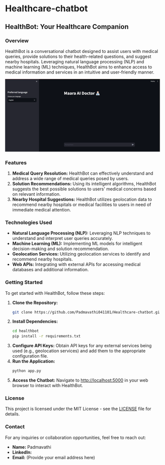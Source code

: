 # Healthcare-chatbot

## HealthBot: Your Healthcare Companion

### Overview
HealthBot is a conversational chatbot designed to assist users with medical queries, provide solutions to their health-related questions, and suggest nearby hospitals. Leveraging natural language processing (NLP) and machine learning (ML) techniques, HealthBot aims to enhance access to medical information and services in an intuitive and user-friendly manner.

![HealthBot](images/healthcare_bot.png)

### Features
1. **Medical Query Resolution:** HealthBot can effectively understand and address a wide range of medical queries posed by users.
2. **Solution Recommendations:** Using its intelligent algorithms, HealthBot suggests the best possible solutions to users' medical concerns based on relevant information.
3. **Nearby Hospital Suggestions:** HealthBot utilizes geolocation data to recommend nearby hospitals or medical facilities to users in need of immediate medical attention.

### Technologies Used
- **Natural Language Processing (NLP):** Leveraging NLP techniques to understand and interpret user queries accurately.
- **Machine Learning (ML):** Implementing ML models for intelligent decision-making and solution recommendation.
- **Geolocation Services:** Utilizing geolocation services to identify and recommend nearby hospitals.
- **Web APIs:** Integrating with external APIs for accessing medical databases and additional information.

### Getting Started
To get started with HealthBot, follow these steps:
1. **Clone the Repository:**
    ```bash
    git clone https://github.com/Padmavathi041101/Healthcare-chatbot.git
    ```
2. **Install Dependencies:**
    ```bash
    cd healthbot
    pip install -r requirements.txt
    ```
3. **Configure API Keys:**
    Obtain API keys for any external services being used (e.g., geolocation services) and add them to the appropriate configuration file.
4. **Run the Application:**
    ```bash
    python app.py
    ```
5. **Access the Chatbot:**
    Navigate to [http://localhost:5000](http://localhost:5000) in your web browser to interact with HealthBot.


### License
This project is licensed under the MIT License - see the [LICENSE](LICENSE) file for details.


### Contact
For any inquiries or collaboration opportunities, feel free to reach out:
- **Name:** Padmavathi
- **LinkedIn:** 
- **Email:** (Provide your email address here)
